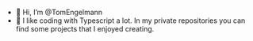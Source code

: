 - 👋 Hi, I’m @TomEngelmann
- 👀 I like coding with Typescript a lot. In my private repositories you can find some projects that I enjoyed creating.

<!---
TomEngelmann/TomEngelmann is a ✨ special ✨ repository because its `README.md` (this file) appears on your GitHub profile.
You can click the Preview link to take a look at your changes.
--->
